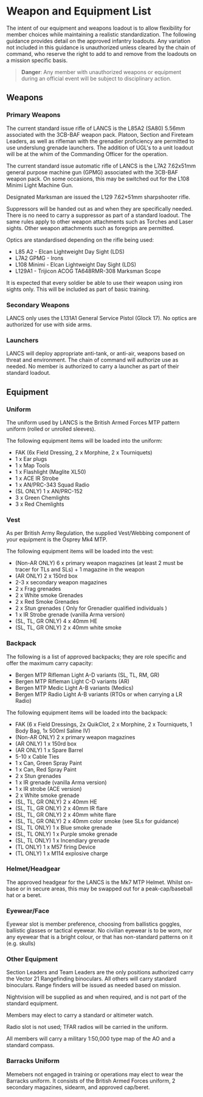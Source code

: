 # Weapon and Equipment List
The intent of our equipment and weapons loadout is to allow flexibility for member choices while maintaining a realistic standardization.  The following guidance provides detail on the approved infantry loadouts.  Any variation not included in this guidance is unauthorized unless cleared by the chain of command, who reserve the right to add to and remove from the loadouts on a mission specific basis.

> **Danger**: Any member with unauthorized weapons or equipment during an official event will be subject to disciplinary action.

## Weapons

### Primary Weapons
The current standard issue rifle of LANCS is the L85A2 (SA80) 5.56mm associated with the 3CB-BAF weapon pack. Platoon, Section and Fireteam Leaders, as well as rifleman with the grenadier proficiency are permitted to use underslung grenade launchers. The addition of UGL's to a unit loadout will be at the whim of the Commanding Officer for the operation.

The current standard issue automatic rifle of LANCS is the L7A2 7.62x51mm general purpose machine gun (GPMG) associated with the 3CB-BAF weapon pack. On some occasions, this may be switched out for the L108 Minimi Light Machine Gun.

Designated Marksman are issued the L129 7.62×51mm sharpshooter rifle.

Suppressors will be handed out as and when they are specifically needed. There is no need to carry a suppressor as part of a standard loadout.  The same rules apply to other weapon attachments such as Torches and Laser sights.  Other weapon attachments such as foregrips are permitted.

Optics are standardised depending on the rifle being used:
- L85 A2 - Elcan Lightweight Day Sight (LDS)
- L7A2 GPMG - Irons
- L108 Minimi - Elcan Lightweight Day Sight (LDS)
- L129A1 - Trijicon ACOG TA648RMR-308 Marksman Scope

It is expected that every soldier be able to use their weapon using iron sights only. This will be included as part of basic training.

### Secondary Weapons
LANCS only uses the L131A1 General Service Pistol (Glock 17). No optics are authorized for use with side arms.

### Launchers
LANCS will deploy appropriate anti-tank, or anti-air, weapons based on threat and environment.  The chain of command will authorize use as needed.  No member is authorized to carry a launcher as part of their standard loadout.

## Equipment

### Uniform
The uniform used by LANCS is the British Armed Forces MTP pattern uniform (rolled or unrolled sleeves).

The following equipment items will be loaded into the uniform:
* FAK (6x Field Dressing, 2 x Morphine, 2 x Tourniquets)
* 1 x Ear plugs
* 1 x Map Tools
* 1 x Flashlight (Maglite XL50)
* 1 x ACE IR Strobe
* 1 x AN/PRC-343 Squad Radio
* (SL ONLY) 1 x AN/PRC-152
* 3 x Green Chemlights
* 3 x Red Chemlights

### Vest
As per British Army Regulation, the supplied Vest/Webbing component of your equipment is the Osprey Mk4 MTP.

The following equipment items will be loaded into the vest:
* (Non-AR ONLY) 6 x  primary weapon magazines (at least 2 must be tracer for TLs and SLs) + 1 magazine in the weapon
* (AR ONLY) 2 x 150rd box
* 2-3 x secondary weapon magazines
* 2 x Frag grenades
* 2 x White smoke Grenades
* 2 x Red Smoke Grenades
* 2 x Stun grenades ( Only for Grenadier qualified individuals )
* 1 x IR Strobe grenade (vanilla Arma version)
* (SL, TL, GR ONLY) 4 x 40mm HE
* (SL, TL, GR ONLY) 2 x 40mm white smoke

### Backpack
The following is a list of approved backpacks; they are role specific and offer the maximum carry capacity:

* Bergen MTP Rifleman Light A-D variants (SL, TL, RM, GR)
* Bergen MTP Rifleman Light C-D variants (AR)
* Bergen MTP Medic Light A-B variants (Medics)
* Bergen MTP Radio Light A-B variants (RTOs or when carrying a LR Radio)

The following equipment items will be loaded into the backpack:

* FAK (6 x Field Dressings, 2x QuikClot, 2 x Morphine, 2 x Tourniquets, 1 Body Bag, 1x 500ml Saline IV)
* (Non-AR ONLY) 2 x primary weapon magazines
* (AR ONLY) 1 x 150rd box
* (AR ONLY) 1 x Spare Barrel
* 5-10 x Cable Ties
* 1 x Can, Green Spray Paint
* 1 x Can, Red Spray Paint
* 2 x Stun grenades
* 1 x IR grenade (vanilla Arma version)
* 1 x IR strobe (ACE version)
* 2 x White smoke grenade
* (SL, TL, GR ONLY) 2 x 40mm HE
* (SL, TL, GR ONLY) 2 x 40mm IR flare
* (SL, TL, GR ONLY) 2 x 40mm white flare
* (SL, TL, GR ONLY) 2 x 40mm color smoke (see SLs for guidance)
* (SL, TL ONLY) 1 x Blue smoke grenade
* (SL, TL ONLY) 1 x Purple smoke grenade
* (SL, TL ONLY) 1 x Incendiary grenade
* (TL ONLY) 1 x M57 firing Device
* (TL ONLY) 1 x M114 explosive charge

### Helmet/Headgear
The approved headgear for the LANCS is the Mk7 MTP Helmet. Whilst on-base or in secure areas, this may be swapped out for a peak-cap/baseball hat or a beret.

### Eyewear/Face
Eyewear slot is member preference, choosing from ballistics goggles, ballistic glasses or tactical eyewear. No civilian eyewear is to be worn, nor any eyewear that is a bright colour, or that has non-standard patterns on it (e.g. skulls)

### Other Equipment
Section Leaders and Team Leaders are the only positions authorized carry the Vector 21 Rangefinding binoculars.  All others will carry standard binoculars.  Range finders will be issued as needed based on mission.

Nightvision will be supplied as and when required, and is not part of the standard equipment.

Members may elect to carry a standard or altimeter watch.

Radio slot is not used; TFAR radios will be carried in the uniform.

All members will carry a military 1:50,000 type map of the AO and a standard compass.

### Barracks Uniform
Memebers not engaged in training or operations may elect to wear the Barracks uniform.  It consists of the British Armed Forces uniform, 2 secondary magazines, sidearm, and approved cap/beret.
